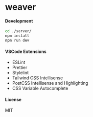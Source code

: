 # weaver

#### Development

```sh
cd ./server/
npm install
npm run dev
```

#### VSCode Extensions

- ESLint
- Prettier
- Stylelint
- Tailwind CSS Intellisense
- PostCSS Intellisense and Highlighting
- CSS Variable Autocomplete

#### License

MIT
